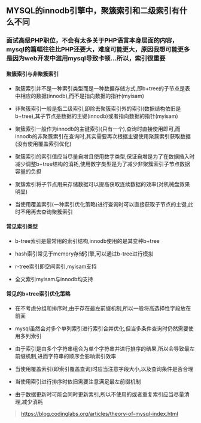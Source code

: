 ## MYSQL的innodb引擎中，聚簇索引和二级索引有什么不同

### 面试高级PHP职位，不会有太多关于PHP语言本身层面的内容，mysql的篇幅往往比PHP还要大，难度可能更大，原因我想可能更多是因为web开发中滥用mysql导致卡顿...所以，索引很重要

#### 聚簇索引与非聚簇索引

* 聚簇索引并不是一种索引类型而是一种数据存储方式,即b+tree的子节点是表中相应的数据(innodb),而不是指向数据的指针(myisam)

* 非聚簇索引一般是指二级索引,即除去聚簇索引外的索引(数据结构依旧是b+tree),其子节点是数据的主键(innodb)或者指向数据的指针(myisam)

* 聚簇索引一般作为innodb的主键索引(只有一个),查询时直接使用即可,而innodb的非聚簇索引在查询时,其实需要再次根据主键使用聚簇索引获取数据(没有使用覆盖索引优化)

* 聚簇索引的索引值应当尽量自增且使用数字类型,保证自增是为了在数据插入时减少调整b+tree结构的消耗,使用数字类型是为了减少非聚簇索引子节点数据容量的负担

* 聚簇索引将子节点用来存储数据可以提高获取连续数据的效率(对机械盘效果明显)

* 当使用覆盖索引(一种索引优化策略)进行查询时可以直接获取子节点的主键,此时不用再去查询聚簇索引

#### 常见索引类型

* b-tree索引是最常用的索引结构,innodb使用的是其变种b+tree

* hash索引常见于memory存储引擎,可以通过b-tree进行模拟

* r-tree索引即空间索引,myisam支持

* 全文索引myisam与innodb均支持

#### 常见的b+tree索引优化策略

* 在不考虑分组和排序时,由于存在最左前缀机制,所以一般将高选择性字段放在前面

* mysql虽然会对多个单列索引进行索引合并优化,但当多条件查询时仍然需要使用多列索引

* 由于索引是由多个字符串组合为单个字符串并进行排序的结果,所以会导致最左前缀机制,进而字符串的顺序会影响索引效率

* 当使用覆盖索引(即索引覆盖查询)时应当注意字段大小,以及查询条件是否合理

* 当使用索引进行排序时依旧需要注意满足最左前缀机制

* 由于数据更新时可能会同时更新索引,所以不使用的或者重复索引应当尽量清理,减少消耗

> https://blog.codinglabs.org/articles/theory-of-mysql-index.html

